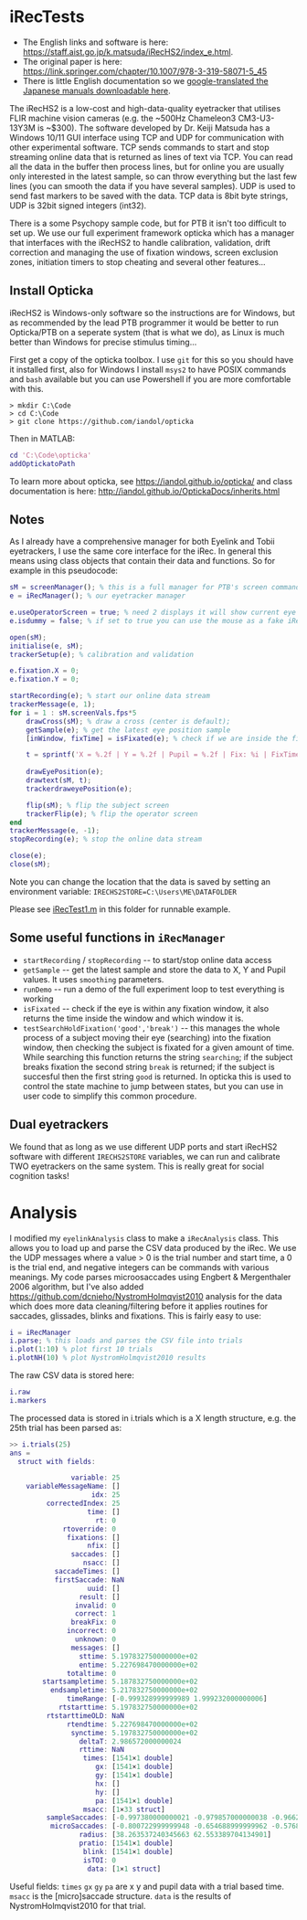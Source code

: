 # iRecTests

* The English links and software is here: https://staff.aist.go.jp/k.matsuda/iRecHS2/index_e.html. 
* The original paper is here: https://link.springer.com/chapter/10.1007/978-3-319-58071-5_45 
* There is little English documentation so we [google-translated the Japanese manuals downloadable here](https://github.com/iandol/iRecTests/tree/main/Documents).

The iRecHS2 is a low-cost and high-data-quality eyetracker that utilises FLIR machine vision cameras (e.g. the ~500Hz Chameleon3 CM3-U3-13Y3M is ~$300). The software developed by Dr. Keiji Matsuda has a Windows 10/11 GUI interface using TCP and UDP for communication with other experimental software. TCP sends commands to start and stop streaming online data that is returned as lines of text via TCP. You can read all the data in the buffer then process lines, but for online you are usually only interested in the latest sample, so can throw everything but the last few lines (you can smooth the data if you have several samples). UDP is used to send fast markers to be saved with the data. TCP data is 8bit byte strings, UDP is 32bit signed integers (int32).

There is a some Psychopy sample code, but for PTB it isn't too difficult to set up. We use our full experiment framework opticka which has a manager that interfaces with the iRecHS2 to handle calibration, validation, drift correction and managing the use of fixation windows, screen exclusion zones, initiation timers to stop cheating and several other features...

## Install Opticka

iRecHS2 is Windows-only software so the instructions are for Windows, but as recommended by the lead PTB programmer it would be better to run Opticka/PTB on a seperate system (that is what we do), as Linux is much better than Windows for precise stimulus timing...

First get a copy of the opticka toolbox. I use `git` for this so you should have it installed first, also for Windows I install `msys2` to have POSIX commands and `bash` available but you can use Powershell if you are more comfortable with this.

```shell transcript
> mkdir C:\Code
> cd C:\Code
> git clone https://github.com/iandol/opticka
```

Then in MATLAB:

```matlab
cd 'C:\Code\opticka'
addOptickatoPath
```

To learn more about opticka, see https://iandol.github.io/opticka/ and class documentation is here: http://iandol.github.io/OptickaDocs/inherits.html 

## Notes

As I already have a comprehensive manager for both Eyelink and Tobii eyetrackers, I use the same core interface for the iRec. In general this means using class objects that contain their data and functions. So for example in this pseudocode:

```matlab
sM = screenManager(); % this is a full manager for PTB's screen command
e = iRecManager(); % our eyetracker manager

e.useOperatorScreen = true; % need 2 displays it will show current eye position on experimenter machine
e.isdummy = false; % if set to true you can use the mouse as a fake iRec, useful for debugging...

open(sM);
initialise(e, sM);
trackerSetup(e); % calibration and validation

e.fixation.X = 0;
e.fixation.Y = 0;

startRecording(e); % start our online data stream
trackerMessage(e, 1);
for i = 1 : sM.screenVals.fps*5
    drawCross(sM); % draw a cross (center is default);
    getSample(e); % get the latest eye position sample
    [inWindow, fixTime] = isFixated(e); % check if we are inside the fixation window

    t = sprintf('X = %.2f | Y = %.2f | Pupil = %.2f | Fix: %i | FixTime: %.2f\n', e.x, e.y, e.pupil, inWindow, fixTime);
    
    drawEyePosition(e);
    drawtext(sM, t);
    trackerdraweyePosition(e);

    flip(sM); % flip the subject screen
    trackerFlip(e); % flip the operator screen
end
trackerMessage(e, -1);
stopRecording(e); % stop the online data stream

close(e);
close(sM);
```

Note you can change the location that the data is saved by setting an environment variable: `IRECHS2STORE=C:\Users\ME\DATAFOLDER`

Please see [iRecTest1.m](https://github.com/iandol/iRecTests/blob/main/iRecTest1.m) in this folder for runnable example.

## Some useful functions in `iRecManager`

- `startRecording` / `stopRecording` -- to start/stop online data access
- `getSample` -- get the latest sample and store the data to X, Y and Pupil values. It uses `smoothing` parameters.
- `runDemo` -- run a demo of the full experiment loop to test everything is working
- `isFixated` -- check if the eye is within any fixation window, it also returns the time inside the window and which window it is.
- `testSearchHoldFixation('good','break')` -- this manages the whole process of a subject moving their eye (searching) into the fixation window, then checking the subject is fixated for a given amount of time. While searching this function returns the string `searching`; if the subject breaks fixation the second string `break` is returned; if the subject is succesful then the first string `good` is returned. In opticka this is used to control the state machine to jump between states, but you can use in user code to simplify this common procedure.

## Dual eyetrackers

We found that as long as we use different UDP ports and start iRecHS2 software with different `IRECHS2STORE` variables, we can run and calibrate TWO eyetrackers on the same system. This is really great for social cognition tasks!

# Analysis

I modified my `eyelinkAnalysis` class to make a `iRecAnalysis` class. This allows you to load up and parse the CSV data produced by the iRec. We use the UDP messages where a value > 0 is the trial number and start time, a 0 is the trial end, and negative integers can be commands with various meanings. My code parses microosaccades using Engbert & Mergenthaler 2006 algorithm, but I've also added https://github.com/dcnieho/NystromHolmqvist2010 analysis for the data which does more data cleaning/filtering before it applies routines for saccades, glissades, blinks and fixations. This is fairly easy to use:

```matlab
i = iRecManager
i.parse; % this loads and parses the CSV file into trials
i.plot(1:10) % plot first 10 trials
i.plotNH(10) % plot NystromHolmqvist2010 results
```

The raw CSV data is stored here:

```matlab
i.raw
i.markers
```

The processed data is stored in i.trials which is a X length structure, e.g. the 25th trial has been parsed as:

```matlab
>> i.trials(25)
ans = 
  struct with fields:

               variable: 25
    variableMessageName: []
                    idx: 25
         correctedIndex: 25
                   time: []
                     rt: 0
             rtoverride: 0
              fixations: []
                   nfix: []
               saccades: []
                  nsacc: []
           saccadeTimes: []
           firstSaccade: NaN
                   uuid: []
                 result: []
                invalid: 0
                correct: 1
               breakFix: 0
              incorrect: 0
                unknown: 0
               messages: []
                 sttime: 5.197832750000000e+02
                 entime: 5.227698470000000e+02
              totaltime: 0
        startsampletime: 5.187832750000000e+02
          endsampletime: 5.217832750000000e+02
              timeRange: [-0.999328999999989 1.999232000000006]
            rtstarttime: 5.197832750000000e+02
         rtstarttimeOLD: NaN
              rtendtime: 5.227698470000000e+02
               synctime: 5.197832750000000e+02
                 deltaT: 2.986572000000024
                 rttime: NaN
                  times: [1541×1 double]
                     gx: [1541×1 double]
                     gy: [1541×1 double]
                     hx: []
                     hy: []
                     pa: [1541×1 double]
                  msacc: [1×33 struct]
         sampleSaccades: [-0.997380000000021 -0.979857000000038 -0.966228000000001 … ]
          microSaccades: [-0.800722999999948 -0.654688999999962 -0.576803000000041 … ]
                 radius: [38.263537240345663 62.553389704134901]
                 pratio: [1541×1 double]
                  blink: [1541×1 double]
                  isTOI: 0
                   data: [1×1 struct]
```

Useful fields: `times` `gx` `gy` `pa` are x y and pupil data with a trial based time. `msacc` is the [micro]saccade structure. `data` is the results of NystromHolmqvist2010 for that trial.

